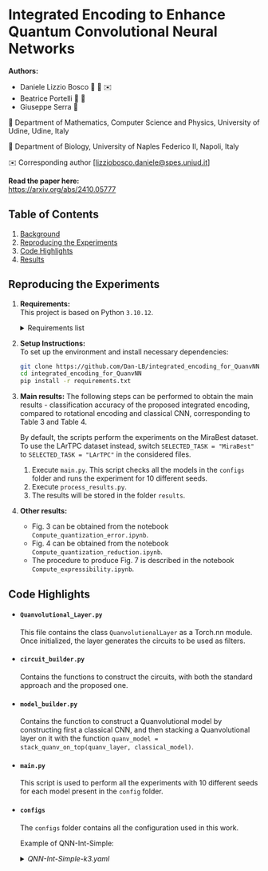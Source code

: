 # Integrated Encoding to Enhance Quantum Convolutional Neural Networks



**Authors:**  
- Daniele Lizzio Bosco           :abacus: :dna: :envelope: 
- Beatrice Portelli  :abacus: :dna: 
- Giuseppe Serra   :abacus:




:abacus: Department of Mathematics, Computer Science and Physics, University of Udine, Udine, Italy 

:dna:  Department of Biology, University of Naples Federico II, Napoli, Italy

:envelope: Corresponding author [lizziobosco.daniele@spes.uniud.it]

**Read the paper here:**  
https://arxiv.org/abs/2410.05777

## Table of Contents
1. [Background](#background)
2. [Reproducing the Experiments](#reproducing-the-experiments)
3. [Code Highlights](#code-highlights)
4. [Results](#results)



## Reproducing the Experiments
1. **Requirements:**  
    This project is based on Python ```3.10.12```.
      <details>
    <summary>Requirements list</summary>
    
    ```yaml
    matplotlib==3.9.2
    numpy==2.1.0
    pandas==2.2.2
    Pillow==10.4.0
    PyYAML==6.0.1
    PyYAML==6.0.2
    qiskit==1.1.0
    qiskit_aer==0.14.1
    qiskit_aer_gpu==0.14.1
    qiskit_ibm_runtime==0.24.0
    scipy==1.14.1
    skimage==0.0
    torch==2.3.0
    torchvision==0.18.0
    tqdm==4.66.4

    ```

    </details>
2. **Setup Instructions:**  
    To set up the environment and install necessary dependencies:

   ```sh
   git clone https://github.com/Dan-LB/integrated_encoding_for_QuanvNN.git
   cd integrated_encoding_for_QuanvNN 
   pip install -r requirements.txt
   ```

3. **Main results:**
    The following steps can be performed to obtain the main results - classification accuracy of the proposed integrated encoding, compared to rotational encoding and classical CNN, corresponding to Table 3 and Table 4. 

    By default, the scripts perform the experiments on the MiraBest dataset. To use the LArTPC dataset instead, switch ```SELECTED_TASK = "MiraBest"``` to ```SELECTED_TASK = "LArTPC"``` in the considered files.

    

    1. Execute ```main.py```. This script checks all the models in the ```configs``` folder and runs the experiment for 10 different seeds.
    2. Execute ```process_results.py```.
    3. The results will be stored in the folder ```results```.

4. **Other results:**
    - Fig. 3 can be obtained from the notebook ```Compute_quantization_error.ipynb```.
    - Fig. 4 can be obtained from the notebook ```Compute_quantization_reduction.ipynb```.
    - The procedure to produce Fig. 7 is described in the notebook ```Compute_expressibility.ipynb```.

## Code Highlights

* #### ```Quanvolutional_Layer.py```
    This file contains the class ```QuanvolutionalLayer``` as a Torch.nn module. 
    Once initialized, the layer generates the circuits to be used as filters.
* #### ```circuit_builder.py```
    Contains the functions to construct the circuits, with both the standard approach and the proposed one.
* #### ```model_builder.py```
    Contains the function to construct a Quanvolutional model by constructing first a classical CNN, and then stacking a Quanvolutional layer on it with the function ```quanv_model = stack_quanv_on_top(quanv_layer, classical_model)```. 
* #### ```main.py```
    This script is used to perform all the experiments with 10 different seeds for each model present in the ```config``` folder.
* #### ```configs```
    The ```configs``` folder contains all the configuration used in this work.

    Example of $\text{QNN-Int-Simple}$:
    <details>
    <summary><i>QNN-Int-Simple-k3.yaml</i></summary>
    
    ```yaml

    encoding: INTEGRATED
    model:
    conv1:
        in_channels: 1
        kernel_size: 3
        out_channels: 16
        padding: 0
    dropout_conv_rate: 0.2
    dropout_fc_rate: 0.2
    fc1:
        out_features: 32
    fc2:
        out_features: 2
    input_shape:
    - 1
    - 30
    - 30
    quanv:
    L: 18
    activation: Full
    kernel_size: 3
    n_qubits: 4
    n_shots: 1000
    ```

    </details>
    




